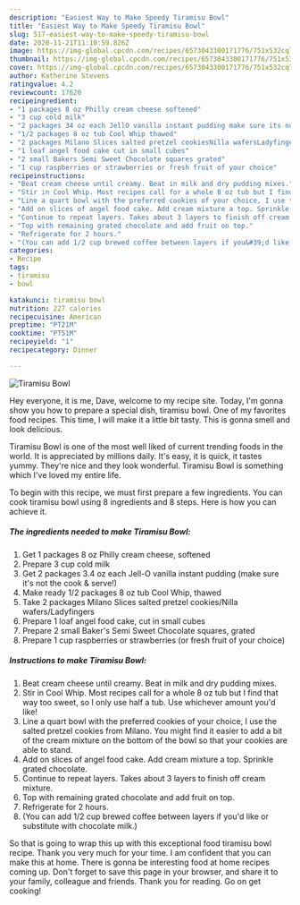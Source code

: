 ```yaml
---
description: "Easiest Way to Make Speedy Tiramisu Bowl"
title: "Easiest Way to Make Speedy Tiramisu Bowl"
slug: 517-easiest-way-to-make-speedy-tiramisu-bowl
date: 2020-11-21T11:10:59.826Z
image: https://img-global.cpcdn.com/recipes/6573043300171776/751x532cq70/tiramisu-bowl-recipe-main-photo.jpg
thumbnail: https://img-global.cpcdn.com/recipes/6573043300171776/751x532cq70/tiramisu-bowl-recipe-main-photo.jpg
cover: https://img-global.cpcdn.com/recipes/6573043300171776/751x532cq70/tiramisu-bowl-recipe-main-photo.jpg
author: Katherine Stevens
ratingvalue: 4.2
reviewcount: 17620
recipeingredient:
- "1 packages 8 oz Philly cream cheese softened"
- "3 cup cold milk"
- "2 packages 34 oz each JellO vanilla instant pudding make sure its not the cook  serve"
- "1/2 packages 8 oz tub Cool Whip thawed"
- "2 packages Milano Slices salted pretzel cookiesNilla wafersLadyfingers"
- "1 loaf angel food cake cut in small cubes"
- "2 small Bakers Semi Sweet Chocolate squares grated"
- "1 cup raspberries or strawberries or fresh fruit of your choice"
recipeinstructions:
- "Beat cream cheese until creamy. Beat in milk and dry pudding mixes."
- "Stir in Cool Whip. Most recipes call for a whole 8 oz tub but I find that way too sweet, so I only use half a tub. Use whichever amount you&#39;d like!"
- "Line a quart bowl with the preferred cookies of your choice, I use the salted pretzel cookies from Milano. You might find it easier to add a bit of the cream mixture on the bottom of the bowl so that your cookies are able to stand."
- "Add on slices of angel food cake. Add cream mixture a top. Sprinkle grated chocolate."
- "Continue to repeat layers. Takes about 3 layers to finish off cream mixture."
- "Top with remaining grated chocolate and add fruit on top."
- "Refrigerate for 2 hours."
- "(You can add 1/2 cup brewed coffee between layers if you&#39;d like or substitute with chocolate milk.)"
categories:
- Recipe
tags:
- tiramisu
- bowl

katakunci: tiramisu bowl 
nutrition: 227 calories
recipecuisine: American
preptime: "PT21M"
cooktime: "PT51M"
recipeyield: "1"
recipecategory: Dinner

---
```



![Tiramisu Bowl](https://img-global.cpcdn.com/recipes/6573043300171776/751x532cq70/tiramisu-bowl-recipe-main-photo.jpg)

Hey everyone, it is me, Dave, welcome to my recipe site. Today, I'm gonna show you how to prepare a special dish, tiramisu bowl. One of my favorites food recipes. This time, I will make it a little bit tasty. This is gonna smell and look delicious.



Tiramisu Bowl is one of the most well liked of current trending foods in the world. It is appreciated by millions daily. It's easy, it is quick, it tastes yummy. They're nice and they look wonderful. Tiramisu Bowl is something which I've loved my entire life.


To begin with this recipe, we must first prepare a few ingredients. You can cook tiramisu bowl using 8 ingredients and 8 steps. Here is how you can achieve it.

<!--inarticleads1-->

##### The ingredients needed to make Tiramisu Bowl:

1. Get 1 packages 8 oz Philly cream cheese, softened
1. Prepare 3 cup cold milk
1. Get 2 packages 3.4 oz each Jell-O vanilla instant pudding (make sure it&#39;s not the cook &amp; serve!)
1. Make ready 1/2 packages 8 oz tub Cool Whip, thawed
1. Take 2 packages Milano Slices salted pretzel cookies/Nilla wafers/Ladyfingers
1. Prepare 1 loaf angel food cake, cut in small cubes
1. Prepare 2 small Baker&#39;s Semi Sweet Chocolate squares, grated
1. Prepare 1 cup raspberries or strawberries (or fresh fruit of your choice)




<!--inarticleads2-->

##### Instructions to make Tiramisu Bowl:

1. Beat cream cheese until creamy. Beat in milk and dry pudding mixes.
1. Stir in Cool Whip. Most recipes call for a whole 8 oz tub but I find that way too sweet, so I only use half a tub. Use whichever amount you&#39;d like!
1. Line a quart bowl with the preferred cookies of your choice, I use the salted pretzel cookies from Milano. You might find it easier to add a bit of the cream mixture on the bottom of the bowl so that your cookies are able to stand.
1. Add on slices of angel food cake. Add cream mixture a top. Sprinkle grated chocolate.
1. Continue to repeat layers. Takes about 3 layers to finish off cream mixture.
1. Top with remaining grated chocolate and add fruit on top.
1. Refrigerate for 2 hours.
1. (You can add 1/2 cup brewed coffee between layers if you&#39;d like or substitute with chocolate milk.)




So that is going to wrap this up with this exceptional food tiramisu bowl recipe. Thank you very much for your time. I am confident that you can make this at home. There is gonna be interesting food at home recipes coming up. Don't forget to save this page in your browser, and share it to your family, colleague and friends. Thank you for reading. Go on get cooking!
